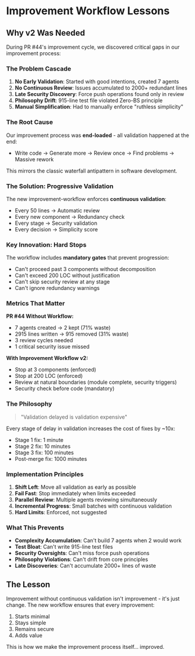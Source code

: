 # Improvement Workflow Lessons

## Why v2 Was Needed

During PR #44's improvement cycle, we discovered critical gaps in our
improvement process:

### The Problem Cascade

1. **No Early Validation**: Started with good intentions, created 7 agents
2. **No Continuous Review**: Issues accumulated to 2000+ redundant lines
3. **Late Security Discovery**: Force push operations found only in review
4. **Philosophy Drift**: 915-line test file violated Zero-BS principle
5. **Manual Simplification**: Had to manually enforce "ruthless simplicity"

### The Root Cause

Our improvement process was **end-loaded** - all validation happened at the end:

- Write code → Generate more → Review once → Find problems → Massive rework

This mirrors the classic waterfall antipattern in software development.

### The Solution: Progressive Validation

The new improvement-workflow enforces **continuous validation**:

- Every 50 lines → Automatic review
- Every new component → Redundancy check
- Every stage → Security validation
- Every decision → Simplicity score

### Key Innovation: Hard Stops

The workflow includes **mandatory gates** that prevent progression:

- Can't proceed past 3 components without decomposition
- Can't exceed 200 LOC without justification
- Can't skip security review at any stage
- Can't ignore redundancy warnings

### Metrics That Matter

**PR #44 Without Workflow:**

- 7 agents created → 2 kept (71% waste)
- 2915 lines written → 915 removed (31% waste)
- 3 review cycles needed
- 1 critical security issue missed

**With Improvement Workflow v2:**

- Stop at 3 components (enforced)
- Stop at 200 LOC (enforced)
- Review at natural boundaries (module complete, security triggers)
- Security check before code (mandatory)

### The Philosophy

> "Validation delayed is validation expensive"

Every stage of delay in validation increases the cost of fixes by ~10x:

- Stage 1 fix: 1 minute
- Stage 2 fix: 10 minutes
- Stage 3 fix: 100 minutes
- Post-merge fix: 1000 minutes

### Implementation Principles

1. **Shift Left**: Move all validation as early as possible
2. **Fail Fast**: Stop immediately when limits exceeded
3. **Parallel Review**: Multiple agents reviewing simultaneously
4. **Incremental Progress**: Small batches with continuous validation
5. **Hard Limits**: Enforced, not suggested

### What This Prevents

- **Complexity Accumulation**: Can't build 7 agents when 2 would work
- **Test Bloat**: Can't write 915-line test files
- **Security Oversights**: Can't miss force push operations
- **Philosophy Violations**: Can't drift from core principles
- **Late Discoveries**: Can't accumulate 2000+ lines of waste

## The Lesson

Improvement without continuous validation isn't improvement - it's just change.
The new workflow ensures that every improvement:

1. Starts minimal
2. Stays simple
3. Remains secure
4. Adds value

This is how we make the improvement process itself... improved.
